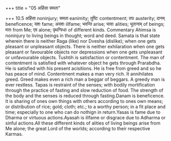 +++
title = "05 अहिंसा समता"

+++
10.5 अहिंसा noninjury; समता eanimity; तुष्टिः contentment; तपः
austerity; दानम् beneficence; यशः fame; अयशः illfame; भवन्ति arise;
भावाः alities; भूतानाम् of beings; मत्तः from Me; एव alone; पृथग्विधाः
of different kinds. Commentary Ahimsa is noninjury to living beings in
thought; word and deed. Samata is that state wherein there is neither
Raga (like) nor Dvesha (dislike); when one gets pleasant or unpleasant
objects. There is neither exhilaration when one gets pleasant or
favourable objects nor depressions when one gets unpleasant or
unfavourable objects. Tushtih is satisfaction or contentment. The man of
contentment is satisfied with whatever object he gets through Prarabdha.
He is satisfied with his present acisitions. He is free from greed and
so he has peace of mind. Contentment makes a man very rich. It
annihilates greed. Greed makes even a rich man a beggar of beggars. A
greedy man is ever restless. Tapas is restraint of the senses; with
bodily mortification through the practice of fasting and slow reduction
of food. The strength of the body and the senses is reduced through
fasting.Danam is beneficence. It is sharing of ones own things with
others according to ones own means; or distribution of rice; gold;
cloth; etc.; to a worthy person; in a fit place and time; especially to
one who can do nothign in return.Yasas is fame due to Dharma or virtuous
actions.Ayasah is illfame or disgrace due to Adharma or sinful
actions.All these different kinds of alities of living beings arise from
Me alone; the great Lord of the worlds; according to their respective
Karmas.
